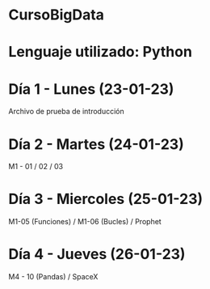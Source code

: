 # CursoBigData
# Lenguaje utilizado: Python
# Día 1 - Lunes (23-01-23)
Archivo de prueba de introducción
# Día 2 - Martes (24-01-23)
M1 - 01 / 02 / 03
# Día 3 - Miercoles (25-01-23)
M1-05 (Funciones) / M1-06 (Bucles) / Prophet
# Día 4 - Jueves (26-01-23)
M4 - 10 (Pandas) / SpaceX
